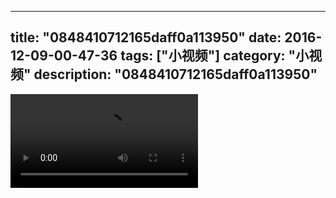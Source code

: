 
---
title: "0848410712165daff0a113950"
date: 2016-12-09-00-47-36
tags: ["小视频"]
category: "小视频"
description: "0848410712165daff0a113950"
---
<video src="http://ohtsqip0g.bkt.clouddn.com/0848410712165daff0a113950.mp4" controls="controls"></video>
